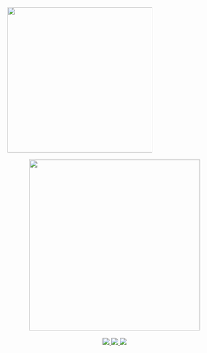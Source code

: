 <div align=center style="display: flex; align-items: flex-start;">
  <img src="https://github-readme-stats.vercel.app/api/top-langs/?username=plutoin&theme=discord_old_blurple&exclude_repo=college-song-festival,payroll-system,blind-spot-alert,vending-machine,score,reg-exp,parcel-template-basic,TIL&layout=compact" width="340px">
</div>

<br/>

<div align=center>
  <img src="https://github-readme-stats.vercel.app/api?username=plutoin&hide=contribs,prs,stars,issues&theme=discord_old_blurple&show_icons=true" width="400px">
</div>

<br/>

<div align=center>
  <a href="www.linkedin.com/in/soyeon-jang-p1uto">
    <img src="https://img.shields.io/badge/LinkedIn-%230A66C2.svg?style=flat-square&logo=linkedin&logoColor=white">
  </a>
  <a href="https://velog.io/@plutoin">
    <img src="https://img.shields.io/badge/Velog-%2320C997.svg?style=flat-square&logo=velog&logoColor=white">
  </a>
  <a href="https://watchusrise.notion.site/PORTFOLIO-67d77007ff9646b1a88ecc8c558c5923">
    <img src="https://img.shields.io/badge/Portfolio-%23000000.svg?style=flat-square&logo=notion&logoColor=white">
  </a>
</div>
